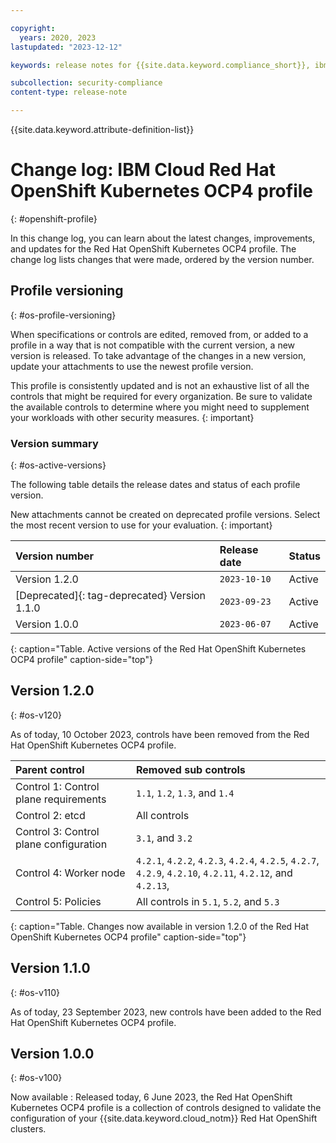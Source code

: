 ```yaml
---

copyright:
  years: 2020, 2023
lastupdated: "2023-12-12"

keywords: release notes for {{site.data.keyword.compliance_short}}, ibm security best practices, profile changes, enhancements, fixes, improvements

subcollection: security-compliance
content-type: release-note

---
```


{{site.data.keyword.attribute-definition-list}}

# Change log: IBM Cloud Red Hat OpenShift Kubernetes OCP4 profile
{: #openshift-profile}

In this change log, you can learn about the latest changes, improvements, and updates for the Red Hat OpenShift Kubernetes OCP4 profile. The change log lists changes that were made, ordered by the version number.



## Profile versioning
{: #os-profile-versioning}

When specifications or controls are edited, removed from, or added to a profile in a way that is not compatible with the current version, a new version is released. To take advantage of the changes in a new version, update your attachments to use the newest profile version.

This profile is consistently updated and is not an exhaustive list of all the controls that might be required for every organization. Be sure to validate the available controls to determine where you might need to supplement your workloads with other security measures.
{: important}


### Version summary
{: #os-active-versions}

The following table details the release dates and status of each profile version.



New attachments cannot be created on deprecated profile versions. Select the most recent version to use for your evaluation.
{: important}



| Version number | Release date | Status |
|:---------------|:-------------|:-------|
| Version 1.2.0  | `2023-10-10` | Active |
| [Deprecated]{: tag-deprecated} Version 1.1.0  | `2023-09-23` | Active |
| Version 1.0.0  | `2023-06-07` | Active |
{: caption="Table. Active versions of the Red Hat OpenShift Kubernetes OCP4 profile" caption-side="top"}

## Version 1.2.0
{: #os-v120}

As of today, 10 October 2023, controls have been removed from the Red Hat OpenShift Kubernetes OCP4 profile.

| Parent control | Removed sub controls |
|:---------------|:---------------------|
| Control 1: Control plane requirements | `1.1`, `1.2`, `1.3`, and `1.4` |
| Control 2: etcd | All controls |
| Control 3: Control plane configuration | `3.1`, and `3.2` |
| Control 4: Worker node | `4.2.1`, `4.2.2`, `4.2.3`, `4.2.4`, `4.2.5`, `4.2.7`, `4.2.9`, `4.2.10`, `4.2.11`, `4.2.12`, and `4.2.13`,   |
| Control 5: Policies | All controls in `5.1`, `5.2`, and `5.3` |
{: caption="Table. Changes now available in version 1.2.0 of the Red Hat OpenShift Kubernetes OCP4 profile" caption-side="top"}


## Version 1.1.0
{: #os-v110}

As of today, 23 September 2023, new controls have been added to the Red Hat OpenShift Kubernetes OCP4 profile.


## Version 1.0.0
{: #os-v100}

Now available
:   Released today, 6 June 2023, the Red Hat OpenShift Kubernetes OCP4 profile is a collection of controls designed to validate the configuration of your {{site.data.keyword.cloud_notm}} Red Hat OpenShift clusters.
